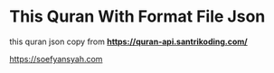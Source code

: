 # This Quran With Format File Json

this quran json copy from **https://quran-api.santrikoding.com/**

https://soefyansyah.com